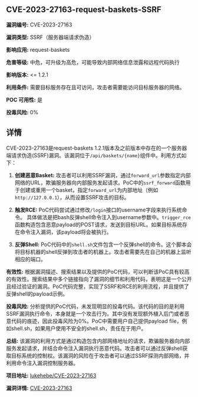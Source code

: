 ## CVE-2023-27163-request-baskets-SSRF

**漏洞编号:** CVE-2023-27163

**漏洞类型:** SSRF（服务器端请求伪造）

**影响应用:** request-baskets

**危害等级:** 中危，可升级为高危，可能导致内部网络信息泄露和远程代码执行

**影响版本:** <= 1.2.1

**利用条件:** 需要目标服务存在且可访问，攻击者需要能访问目标服务器的网络。

**POC 可用性:** 是

**投毒风险:** 0%

## 详情

CVE-2023-27163是request-baskets 1.2.1版本及之前版本中存在的一个服务器端请求伪造(SSRF)漏洞。该漏洞位于`/api/baskets/{name}`组件中。利用方式如下：

1.  **创建恶意Basket:** 攻击者可以利用SSRF漏洞，通过`forward_url`参数指定内部网络的URL，欺骗服务器向内部服务发起请求。PoC中的`ssrf_forward`函数用于创建或重用一个basket，指定`forward_url`为内部地址（例如`http://127.0.0.1`），从而设置SSRF攻击的目标。

2.  **触发RCE:** PoC代码尝试通过修改`/login`接口的username字段来执行系统命令。 具体做法是把bash反弹shell命令注入到username参数中。`trigger_rce`函数构造包含恶意payload的POST请求，发送到目标URL。如果目标系统存在命令注入漏洞，该payload将会被执行。

3.  **反弹Shell:** PoC代码中的`shell.sh`文件包含一个反弹shell的命令。这个脚本会将目标机器的shell反弹到攻击者的机器上。攻击者需要先在自己的机器上监听相应的端口。

**有效性:** 根据漏洞描述、搜索结果以及提供的PoC代码，可以判断该PoC具有较高的有效性。搜索结果中多个链接指向了漏洞的细节和利用代码，表明这是一个公开且经过验证的漏洞。PoC代码完整，实现了SSRF和RCE的利用流程，并且提供了反弹shell的payload示例。

**投毒风险:** 分析提供的PoC代码，未发现明显的投毒代码。该代码的目的是利用SSRF漏洞执行命令，本身就是一个攻击行为。其中没有发现额外植入后门或者恶意代码的痕迹，因此投毒风险为0%。PoC中需要用户自己提供payload file，例如shell.sh，如果用户使用不安全的shell.sh，责任在于用户。

**总结:** 该漏洞的利用方式是通过构造包含内部网络地址的请求，欺骗服务器向内部服务发起请求，并结合命令注入漏洞执行恶意代码。攻击者可以通过反弹shell获取目标系统的控制权。该漏洞的风险在于攻击者可以通过SSRF探测内部网络，并利用命令注入漏洞控制服务器。


**项目地址:** [lukehebe/CVE-2023-27163](https://github.com/lukehebe/CVE-2023-27163)

**漏洞详情:** [CVE-2023-27163](https://nvd.nist.gov/vuln/detail/CVE-2023-27163)